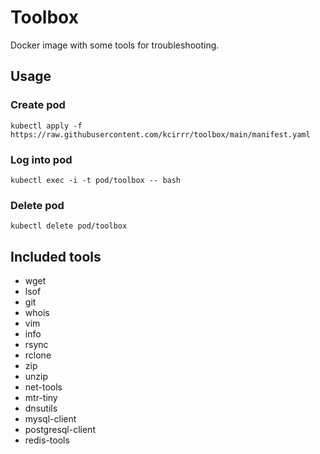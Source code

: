 # Toolbox

Docker image with some tools for troubleshooting.

## Usage
### Create pod
```
kubectl apply -f https://raw.githubusercontent.com/kcirrr/toolbox/main/manifest.yaml
```

### Log into pod
```
kubectl exec -i -t pod/toolbox -- bash
```

### Delete pod
```
kubectl delete pod/toolbox
```

## Included tools
* wget
* lsof
* git
* whois
* vim
* info
* rsync
* rclone
* zip
* unzip
* net-tools
* mtr-tiny
* dnsutils
* mysql-client
* postgresql-client
* redis-tools
